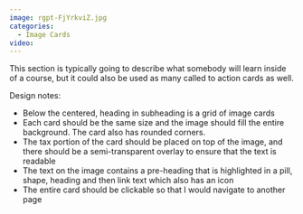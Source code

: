 ```yaml
---
image: rgpt-FjYrkviZ.jpg
categories:
  - Image Cards
video:
---
```

This section is typically going to describe what somebody will learn inside of a course, but it could also be used as many called to action cards as well.

Design notes:
* Below the centered, heading in subheading is a grid of image cards
* Each card should be the same size and the image should fill the entire background. The card also has rounded corners.
* The tax portion of the card should be placed on top of the image, and there should be a semi-transparent overlay to ensure that the text is readable
* The text on the image contains a pre-heading that is highlighted in a pill, shape, heading and then link text which also has an icon
* The entire card should be clickable so that I would navigate to another page